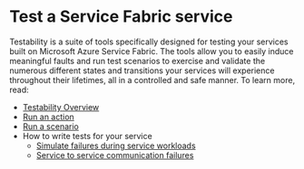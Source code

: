 <properties
   pageTitle="Test a Service Fabric service | Microsoft Azure"
   description="Conceptual information and tutorials that help you understand how to test a Service Fabric service by running Testability actions and scenarios."
   services="service-fabric"
   documentationCenter=".net"
   authors="rwike77"
   manager="timlt"
   editor=""/>

<tags
   ms.service="service-fabric"
   ms.devlang="dotnet"
   ms.topic="article"
   ms.tgt_pltfrm="NA"
   ms.workload="NA"
   ms.date="07/08/2015"
   ms.author="ryanwi"/>

# Test a Service Fabric service
Testability is a suite of tools specifically designed for testing your services built on Microsoft Azure Service Fabric. The tools allow you to easily induce meaningful faults and run test scenarios to exercise and validate the numerous different states and transitions your services will experience throughout their lifetimes, all in a controlled and safe manner. To learn more, read:

- [Testability Overview](service-fabric-testability-overview.md) 
- [Run an action](service-fabric-testability-actions.md)  
- [Run a scenario](service-fabric-testability-scenarios.md) 
- How to write tests for your service
    - [Simulate failures during service workloads](service-fabric-testability-workload-tests.md)
    - [Service to service communication failures](service-fabric-testability-scenarios-service-communication.md)

 